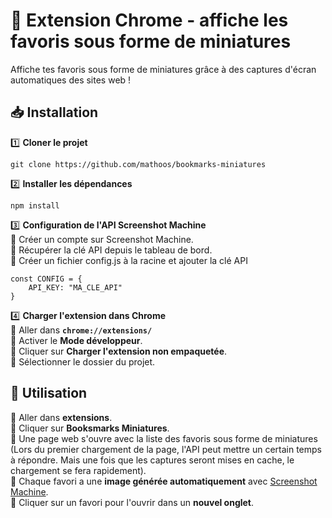 # 📸 Extension Chrome - affiche les favoris sous forme de miniatures

Affiche tes favoris sous forme de miniatures grâce à des captures d'écran automatiques des sites web !


## 📥 Installation

1️⃣ **Cloner le projet**  

    git clone https://github.com/mathoos/bookmarks-miniatures
 
2️⃣ **Installer les dépendances**  

    npm install

3️⃣ **Configuration de l'API Screenshot Machine**  
    🔹 Créer un compte sur Screenshot Machine.  
    🔹 Récupérer la clé API depuis le tableau de bord.  
    🔹 Créer un fichier config.js à la racine et ajouter la clé API  
   
    const CONFIG = {
        API_KEY: "MA_CLE_API"
    }

4️⃣ **Charger l'extension dans Chrome**  
   🔹 Aller dans **`chrome://extensions/`**  
   🔹 Activer le **Mode développeur**.  
   🔹 Cliquer sur **Charger l'extension non empaquetée**.  
   🔹 Sélectionner le dossier du projet.

## 🎯 Utilisation

  🔹 Aller dans **extensions**.  
  🔹 Cliquer sur **Booksmarks Miniatures**.  
  🔹 Une page web s'ouvre avec la liste des favoris sous forme de miniatures (Lors du premier chargement de la page, l'API peut mettre un certain temps à répondre. Mais une fois que les captures seront mises en cache, le chargement se fera rapidement).  
  🔹 Chaque favori a une **image générée automatiquement** avec [Screenshot Machine](https://www.screenshotmachine.com/).  
  🔹 Cliquer sur un favori pour l'ouvrir dans un **nouvel onglet**.